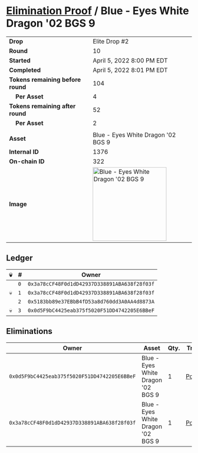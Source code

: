 # [Elimination Proof](./readme.md) / Blue - Eyes White Dragon &#039;02 BGS 9

|||
|---|---|
| **Drop** | Elite Drop #2 |
| **Round** | 10 |
| **Started** | April 5, 2022 8:00 PM EDT |
| **Completed** | April 5, 2022 8:01 PM EDT |
| **Tokens remaining before round** | 104 |
| **&nbsp;&nbsp;&nbsp;&nbsp;Per Asset** | 4 |
| **Tokens remaining after round** | 52 |
| **&nbsp;&nbsp;&nbsp;&nbsp;Per Asset** | 2 |
| | |
| **Asset** | Blue - Eyes White Dragon &#039;02 BGS 9 |
| **Internal ID** | 1376 |
| **On-chain ID** | 322 |
| **Image** | <img src="https://tcdn.blokpax.com/95e5eeed-5ee3-4cbd-bec7-31e37ff40bb7/f6b666d1a4602f166ef20b5da988e7d2d1462dd035a6031d10fe1e8128486742.png" height="200" alt="Blue - Eyes White Dragon &#039;02 BGS 9" /> |

## Ledger

| 💀 | # | Owner |
| --- | --- | --- |
|  | `0` | `0x3a78cCF48F0d1dD42937D338891ABA638f28f03f` |
| 💀 | `1` | `0x3a78cCF48F0d1dD42937D338891ABA638f28f03f` |
|  | `2` | `0x5183bb89e37EBbB4fD53a8d760dd3A0AA4d8873A` |
| 💀 | `3` | `0x0d5F9bC4425eab375f5020F51DD4742205E6BBeF` |


## Eliminations

| Owner | Asset | Qty. | Transaction |
| --- | --- | --- | --- |
| `0x0d5F9bC4425eab375f5020F51DD4742205E6BBeF` | Blue - Eyes White Dragon '02 BGS 9 | 1 | [Polygonscan](https://polygonscan.com/tx/0xc53ee0bcd5db420cedb343d34f869644b8f7f230f16464cbb8ccf39e2cb09d66) |
| `0x3a78cCF48F0d1dD42937D338891ABA638f28f03f` | Blue - Eyes White Dragon '02 BGS 9 | 1 | [Polygonscan](https://polygonscan.com/tx/0x71c25dabed3205e9051b878bd493cde04497c4e6abd3611d7cef00d6b60fc7cf) |
